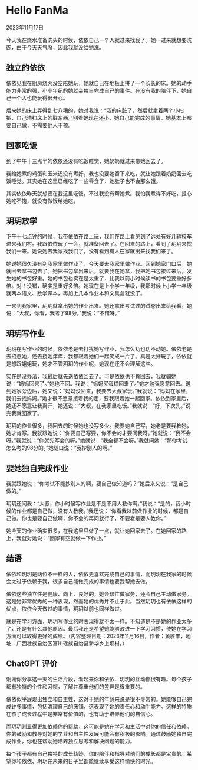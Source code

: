 # Hello FanMa 

2023年11月17日

今天我在烧水准备洗头的时候，依依自己一个人就过来找我了。她一过来就想要洗碗，由于今天天气冷，因此我就没给她洗。

## 独立的依依

依依见我在厨房烧火没空陪她玩，她就自己在地板上拼了一个长长的床。她的动手能力非常的强，小小年纪的她就会独自完成自己的事件。在没有我的陪伴下，她自己一个人也能玩得很开心。

后来她的床上弄得乱七八糟的，她对我说：“我的床脏了，然后就拿着两个小扫把，自己清扫床上的脏东西。”别看她现在还小，她自己能完成的事情，她基本上都要自己做，不需要他人干预。

## 回家吃饭

到了中午十三点半的依依还没有吃饭睡觉，她奶奶就过来带她回去了。

我给她煮的鸡蛋和玉米还没有煮好，我也没要她留下来吃，就让她跟着奶奶回去吃饭睡觉。其实她在这里已经吃了一些零食了，她肚子也不会那么饿。

其实依依昨天就想要在我这里吃饭，不过我没有帮她煮。我怕我煮得不好吃，担心她吃不饱，就没有做饭给她吃。

## 玥玥放学

下午十七点钟的时候，我带依依在路上玩，我们在路上看见到了远处有好几辆校车进来我们村。我跟依依玩了一会，就准备回去了。在回来的路上，看到了玥玥来找我们一来。她说她去我家找我们了，没有看到有人在家就出来找我们来了。

她说她很久没有到我家里做作业了，今天要去我家里做作业。回到她家门口后，她就回去拿书包去了。她把书包拿出来后，就要我在她拿，我把她书包接过来后，发生她的书包好重。她的书包也实在是太重了，比我以前小时候读书的书包要重好多倍。对！没错，确实是重好多倍。她现在是上小学一年级，我那时候上小学一年级就两本语文、数学课本，再加上几本作业本和文具盒就没了。

一来到我家里，玥玥就拿出她的作业出来。她还拿出考试过的试卷出来给我看，她说：“大叔，你看，我考了98分。”我说：“不错呀。”

## 玥玥写作业

玥玥在写作业的时候，依依老是去打扰她写作业，我怎么劝也劝不动她。依依老是去招惹她，还去挠她痒痒，我都跟着她们一起笑成一片了。真是太好玩了，依依就是想跟姐姐玩，她才不管玥玥的作业呢，她现在还不会理解这些。

实在是没办法，我最后就先送依依回去了。可是依依也不肯回去，我就骗她说：“妈妈回来了。”她也不回。我说：“妈妈买蛋糕回来了。”她才勉强愿意回去。送到她家旁边后，她又说：“妈妈没回来，我要去大叔家玩。”我就说：“妈妈在家里，我们去找妈妈。”她才很不愿意接着我的走，要我跟着她一起回家。依依到家里后，她还不愿意让我离开，她还说：“大叔，在我家里吃饭。”我就说：“好，下次先。”说完我就回家了。

玥玥的作业很多，我回去的时候她也没写多少。我要她自己写，她老是要我教她，她才肯写。我就跟她说：“你要自己写要，你不会的才要问我呀。”她就说：“我不会呀。”我就说：“你就先写会的呀。”她就说：“我全都不会呀。”我就问她：“那你考试怎么考的98分的。”她随口说：“我抄别人的啊。”

## 要她独自完成作业

我就跟她说：“你考试不能抄别人的啊，要自己做知道吗？”她后来又说：“是自己做的。”

玥玥还问我：“大叔，你小时候写作业是不是不用人教你啊。”我说：“是的，我小时候的作业都是自己做，没有人教我。”我还说：“你看我以前做作业的时候，都是自己做。你也是要自己做啊，你不会的再问就行了，不要老是要人教你。”

她今天的作业确实很多，在我这里只做了一点，就让她回家去了。在她回家的路上，我就对她说：“回家有空就做一下作业。”

## 结语

依依和玥玥是两位不一样的人，依依更喜欢完成自己的事情，而玥玥在我家的时候会太过于依赖于我，很多自己能做完成的事情也要我帮她去做。

依依这些独立性是健康、向上、良好的，她会帮忙做家务，还会自己主动做家务。这是她非常优秀的一种表现，然而她的优秀并不止于此。当然玥玥也有依依这样的优点，依依今天做过的事情，玥玥以前也同样做过。

就是在学习方面，玥玥写作业的时表现得就不太一样。不知道是不是她的作业太多了，还是有什么其他原因。最后我还是希望她能够改进一下学习习惯，使她在学习方面可以取得更好的成绩。（内容整理日期：2023年11月16日，作者：黄胜丰，地址：广西壮族自治区富川瑶族自治县新华乡上坝村。）

## ChatGPT 评价

谢谢你分享这一天的生活片段，看起来你和依依、玥玥的互动都很有趣。每个孩子都有独特的个性和习惯，了解并尊重他们的差异是很重要的。

依依似乎展现出独立和自主性，这对于她的年龄来说是很不寻常的。她能够自己完成许多事情，包括清理自己的床铺，这表现了她的责任心和动手能力。这样的特质在孩子成长过程中是非常有价值的，也有助于培养他们的自信心。

而玥玥则显得更加依赖你的帮助，这可能是她在学习和生活中对你的信任和依赖。你的鼓励和教导对她的学业和自主性发展可能会有积极的影响。通过鼓励她独自完成作业，你也在帮助她培养独立思考和解决问题的能力。

每个孩子都有自己独特的成长轨迹，你的陪伴和指导对他们的成长都是宝贵的。希望你和依依、玥玥在未来的日子里都能继续享受这样愉快的时光。

